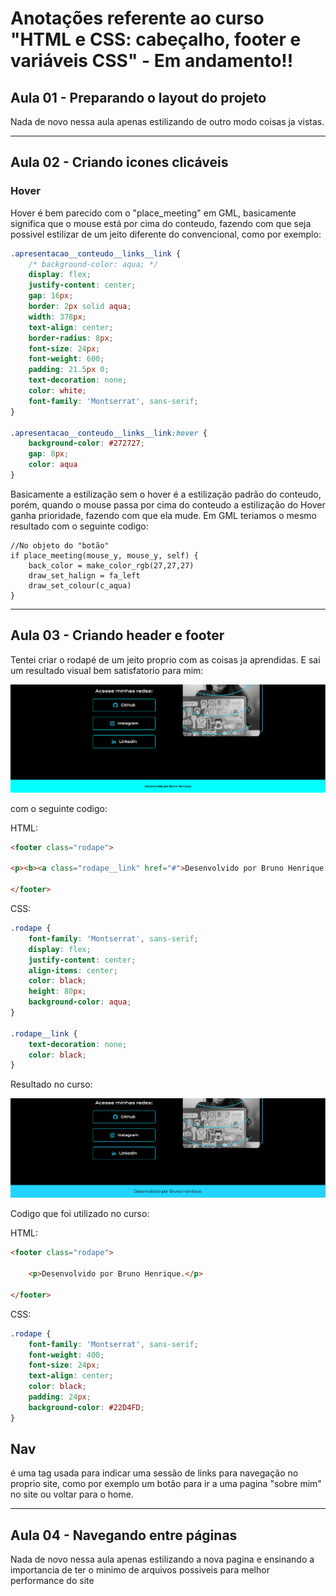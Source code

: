 # Anotações referente ao curso "HTML e CSS: cabeçalho, footer e variáveis CSS" - **Em andamento!!**

## Aula 01 - Preparando o layout do projeto

Nada de novo nessa aula apenas estilizando de outro modo coisas ja vistas.

---

## Aula 02 - Criando icones clicáveis

### **Hover**

Hover é bem parecido com o "place_meeting" em GML, basicamente significa que o mouse está por cima do conteudo, fazendo com que seja possivel estilizar de um jeito diferente do convencional, como por exemplo:

```CSS
.apresentacao__conteudo__links__link {
    /* background-color: aqua; */
    display: flex;
    justify-content: center;
    gap: 16px;
    border: 2px solid aqua;
    width: 378px;
    text-align: center;
    border-radius: 8px;
    font-size: 24px;
    font-weight: 600;
    padding: 21.5px 0;
    text-decoration: none;
    color: white;
    font-family: 'Montserrat', sans-serif;
}

.apresentacao__conteudo__links__link:hover {
    background-color: #272727;
    gap: 8px;
    color: aqua
}
```
Basicamente a estilização sem o hover é a estilização padrão do conteudo, porém, quando o mouse passa por cima do conteudo a estilização do Hover ganha prioridade, fazendo com que ela mude. Em GML teriamos o mesmo resultado com o seguinte codigo:

```GML
//No objeto do "botão"
if place_meeting(mouse_y, mouse_y, self) {
    back_color = make_color_rgb(27,27,27)
    draw_set_halign = fa_left
    draw_set_colour(c_aqua)
}
```

---

## Aula 03 - Criando header e footer

Tentei criar o rodapé de um jeito proprio com as coisas ja aprendidas. E sai um resultado visual bem satisfatorio para mim:

<img src="footer01.png">

com o seguinte codigo:

HTML:
```HTML
<footer class="rodape">

<p><b><a class="rodape__link" href="#">Desenvolvido por Bruno Henrique.</a></b></p>

</footer>
```

CSS:
```CSS
.rodape {
    font-family: 'Montserrat', sans-serif;
    display: flex;
    justify-content: center;
    align-items: center;
    color: black;
    height: 80px;
    background-color: aqua;
}

.rodape__link {
    text-decoration: none;
    color: black;
}
```
Resultado no curso:

<img src="footer02.png">

Codigo que foi utilizado no curso:

HTML:
```HTML
<footer class="rodape">

    <p>Desenvolvido por Bruno Henrique.</p>

</footer>
```

CSS:
```CSS
.rodape {
    font-family: 'Montserrat', sans-serif;
    font-weight: 400;
    font-size: 24px;
    text-align: center;
    color: black;
    padding: 24px;
    background-color: #22D4FD;
}
```

## **Nav**

é uma tag usada para indicar uma sessão de links para navegação no proprio site, como por exemplo um botão para ir a uma pagina "sobre mim" no site ou voltar para o home.

---

## Aula 04 - Navegando entre páginas

Nada de novo nessa aula apenas estilizando a nova pagina e ensinando a importancia de ter o minimo de arquivos possiveis para melhor performance do site